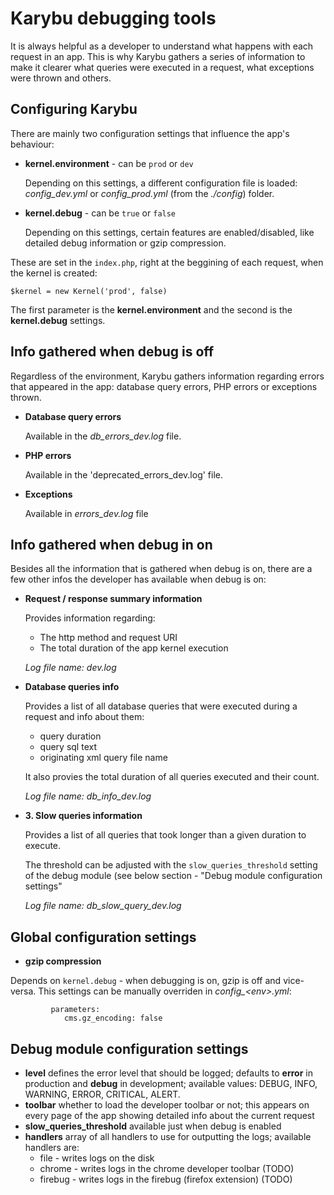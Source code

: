 Karybu debugging tools
====

It is always helpful as a developer to understand what happens with each request in an app. This is why Karybu gathers a series of information to make it clearer what queries were executed in a request, what exceptions were thrown and others.

Configuring Karybu
-----

There are mainly two configuration settings that influence the app's behaviour:

* __kernel.environment__ - can be `prod` or `dev`

  Depending on this settings, a different configuration file is loaded: *config_dev.yml* or *config_prod.yml* (from the *./config*) folder. 
  
* __kernel.debug__ - can be `true` or `false` 

  Depending on this settings, certain features are enabled/disabled, like detailed debug information or gzip compression.

These are set in the `index.php`, right at the beggining of each request, when the kernel is created:
```
$kernel = new Kernel('prod', false)
```
The first parameter is the __kernel.environment__ and the second is the __kernel.debug__ settings.

Info gathered when debug is off
----

Regardless of the environment, Karybu gathers information regarding errors that appeared in the app: database query errors, PHP errors or exceptions thrown.

* __Database query errors__

  Available in the *db_errors_dev.log* file.
  
* __PHP errors__

  Available in the 'deprecated_errors_dev.log' file.
  
* __Exceptions__

  Available in *errors_dev.log* file

Info gathered when debug in on
-----

Besides all the information that is gathered when debug is on, there are a few other infos the developer has available when debug is on:

* __Request / response summary information__

  Provides information regarding:
  - The http method and request URI
  - The total duration of the app kernel execution

  *Log file name: dev.log*

* __Database queries info__

  Provides a list of all database queries that were executed during a request and info about them:
  - query duration
  - query sql text
  - originating xml query file name

  It also provies the total duration of all queries executed and their count.

  *Log file name: db_info_dev.log*

* __3. Slow queries information__

  Provides a list of all queries that took longer than a given duration to execute.

  The threshold can be adjusted with the `slow_queries_threshold` setting of the debug module (see below section -  "Debug module configuration settings"

  *Log file name: db_slow_query_dev.log*


Global configuration settings
----
* __gzip compression__

Depends on `kernel.debug` - when debugging is on, gzip is off and vice-versa. This settings can be manually overriden in *config_&lt;env&gt;.yml*:
```
         parameters: 
            cms.gz_encoding: false 
```


Debug module configuration settings
----

* __level__ defines the error level that should be logged; defaults to __error__ in production and __debug__ in development; available values:  DEBUG, INFO, WARNING, ERROR, CRITICAL, ALERT.
* __toolbar__ whether to load the developer toolbar or not; this appears on every page of the app showing detailed info about the current request
*  __slow_queries_threshold__ available just when debug is enabled
* __handlers__ array of all handlers to use for outputting the logs; available handlers are:
  * file - writes logs on the disk
  * chrome - writes logs in the chrome developer toolbar (TODO)
  * firebug - writes logs in the firebug (firefox extension) (TODO)




